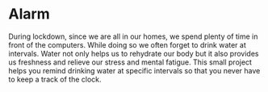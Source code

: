 # Alarm
During lockdown, since we are all in our homes, we spend plenty of time in front of the computers. While doing so we often forget to drink water at intervals. Water not only helps us to rehydrate our body but it also provides us freshness and relieve our stress and mental fatigue. This small project helps you remind drinking water at specific intervals so that you never have to keep a track of the clock.
